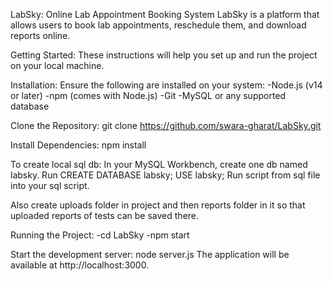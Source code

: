 LabSky: Online Lab Appointment Booking System
LabSky is a platform that allows users to book lab appointments, reschedule them, and download reports online.

Getting Started:
These instructions will help you set up and run the project on your local machine.

Installation:
Ensure the following are installed on your system:
-Node.js (v14 or later)
-npm (comes with Node.js)
-Git
-MySQL or any supported database

Clone the Repository:
git clone https://github.com/swara-gharat/LabSky.git

Install Dependencies:
npm install

To create local sql db:
In your MySQL Workbench, create one db named labsky.
Run 
CREATE DATABASE labsky;
USE labsky;
Run script from sql file into your sql script.

Also create uploads folder in project and then reports folder in it so that uploaded reports of tests can be saved there.

Running the Project:
-cd LabSky
-npm start

Start the development server:
node server.js
The application will be available at http://localhost:3000.



